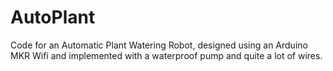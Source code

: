 # AutoPlant
Code for an Automatic Plant Watering Robot, designed using an Arduino MKR Wifi and implemented with a waterproof pump and quite a lot of wires.
